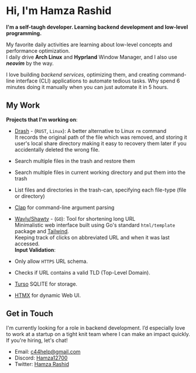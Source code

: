 # Hi, I'm Hamza Rashid
**I'm a self-taugh developer. Learning backend development and low-level programming.**

My favorite daily activities are learning about low-level concepts and performance optimization.<br/>
I daily drive **Arch Linux** and **Hyprland** Window Manager, and I also use ***neovim*** by the way.

I love building *backend services*, optimizing them, and creating command-line interface (CLI) applications to automate tedious tasks.
Why spend 6 minutes doing it manually when you can just automate it in 5 hours.

## My Work
**Projects that I'm working on**:

- [Drash](https://github.com/hamza12700/drash) - (`RUST`, `Linux`): A better alternative to Linux `rm` command<br/>
It records the original path of the file which was removed, and storing it
user's local share directory making it easy to recovery them later if you
accidentally deleted the wrong file. 
- Search multiple files in the trash and restore them
- Search multiple files in current working directory and put them into the trash
- List files and directories in the trash-can, specifying each file-type (file or directory)
- [Clap](https://github.com/clap-rs/clap) for command-line argument parsing

- [Wavly/Shawty](https://github.com/wavly/shawty) - (`GO`): Tool for shortening long URL<br/>
Minimalistic web interface built using Go's standard `html/template` package and [Tailwind](https://tailwindcss.com).<br/>
Keeping track of clicks on abbreviated URL and when it was last accessed.<br/>
**Input Validation**:
- Only allow `HTTPS` URL schema.
- Checks if URL contains a valid TLD (Top-Level Domain).
- [Turso](https://turso.tech) SQLITE for storage.
- [HTMX](https://htmx.org) for dynamic Web UI.

## Get in Touch
I'm currently looking for a role in backend development. I’d especially love to
work at a startup on a tight knit team where I can make an impact quickly. If
you're hiring, let's chat!

- Email:   [c44help@gmail.com](mailto:c44help@gmail.com)
- Discord: [Hamza12700](https://discord.com/users/813002019622879262)
- Twitter: [Hamza Rashid](https://x.com/Hamza_Rash1d)
